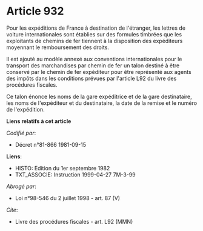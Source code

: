 # Article 932

Pour les expéditions de France à destination de l'étranger, les lettres de voiture internationales sont établies sur des
formules timbrées que les exploitants de chemins de fer tiennent à la disposition des expéditeurs moyennant le remboursement
des droits.

Il est ajouté au modèle annexé aux conventions internationales pour le transport des marchandises par chemin de fer un talon
destiné à être conservé par le chemin de fer expéditeur pour être représenté aux agents des impôts dans les conditions
prévues par l'article L92 du livre des procédures fiscales.

Ce talon énonce les noms de la gare expéditrice et de la gare destinataire, les noms de l'expéditeur et du destinataire, la
date de la remise et le numéro de l'expédition.

**Liens relatifs à cet article**

_Codifié par_:

  - Décret n°81-866 1981-09-15

**Liens**:

  - HISTO: Edition du 1er septembre 1982
  - TXT_ASSOCIE: Instruction 1999-04-27 7M-3-99

_Abrogé par_:

  - Loi n°98-546 du 2 juillet 1998 - art. 87 (V)

_Cite_:

  - Livre des procédures fiscales - art. L92 (MMN)
